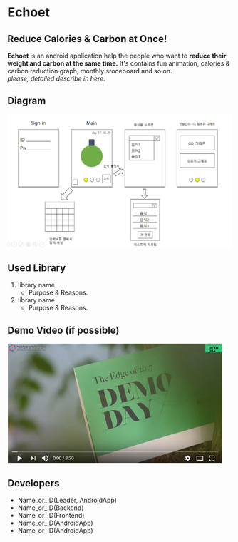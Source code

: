 # Echoet
## Reduce Calories & Carbon at Once!
**Echoet** is an android application help the people who want to **reduce their weight and carbon at the same time.**
It's contains fun animation, calories & carbon reduction graph, monthly sroceboard and so on.
<br>_please, detailed describe in here._</br>
## Diagram
![echoet_ui.png](https://github.com/EchoetDev/Echoet/blob/master/images/echoet_ui.png)

## Used Library
1. library name
    * Purpose & Reasons.
2. library name
    * Purpose & Reasons.

## Demo Video (if possible)
[![demo_video_thumbnail](https://github.com/EchoetDev/Echoet/blob/master/images/demo_video_thumbnail.png)](https://www.youtube.com/watch?v=MMy58PggP9Y)

## Developers
* Name_or_ID(Leader, AndroidApp)
* Name_or_ID(Backend)
* Name_or_ID(Frontend)
* Name_or_ID(AndroidApp)
* Name_or_ID(AndroidApp)
